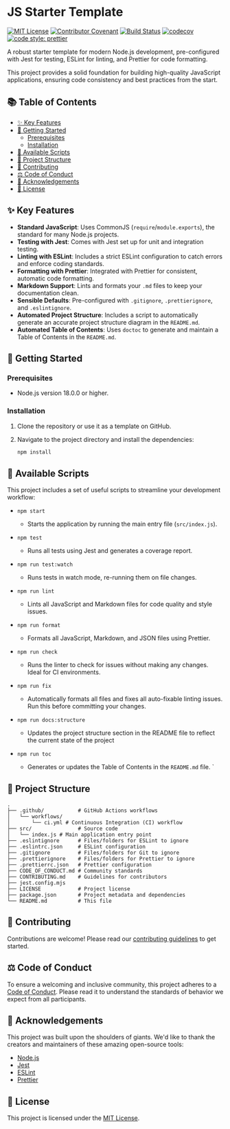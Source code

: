 # JS Starter Template

[![MIT License](https://img.shields.io/badge/License-MIT-green.svg)](LICENSE) [![Contributor Covenant](https://img.shields.io/badge/Contributor%20Covenant-2.1-4baaaa.svg)](CODE_OF_CONDUCT.md) [![Build Status](https://github.com/ioncakephper/js-starter/actions/workflows/ci.yml/badge.svg)](https://github.com/ioncakephper/js-starter/actions/workflows/ci.yml) [![codecov](https://codecov.io/gh/ioncakephper/js-starter/branch/main/graph/badge.svg)](https://codecov.io/gh/ioncakephper/js-starter) [![code style: prettier](https://img.shields.io/badge/code_style-prettier-ff69b4.svg?style=flat-square)](https://github.com/prettier/prettier)

A robust starter template for modern Node.js development, pre-configured with Jest for testing, ESLint for linting, and Prettier for code formatting.

This project provides a solid foundation for building high-quality JavaScript applications, ensuring code consistency and best practices from the start.



<!-- START doctoc generated TOC please keep comment here to allow auto update -->
<!-- DON'T EDIT THIS SECTION, INSTEAD RE-RUN doctoc TO UPDATE -->
## 📚 Table of Contents

- [✨ Key Features](#-key-features)
- [🚀 Getting Started](#-getting-started)
  - [Prerequisites](#prerequisites)
  - [Installation](#installation)
- [📜 Available Scripts](#-available-scripts)
- [📁 Project Structure](#-project-structure)
- [🤝 Contributing](#-contributing)
- [⚖️ Code of Conduct](#-code-of-conduct)
- [🙏 Acknowledgements](#-acknowledgements)
- [📄 License](#-license)

<!-- END doctoc generated TOC please keep comment here to allow auto update -->

## ✨ Key Features

- **Standard JavaScript**: Uses CommonJS (`require`/`module.exports`), the standard for many Node.js projects.
- **Testing with Jest**: Comes with Jest set up for unit and integration testing.
- **Linting with ESLint**: Includes a strict ESLint configuration to catch errors and enforce coding standards.
- **Formatting with Prettier**: Integrated with Prettier for consistent, automatic code formatting.
- **Markdown Support**: Lints and formats your `.md` files to keep your documentation clean.
- **Sensible Defaults**: Pre-configured with `.gitignore`, `.prettierignore`, and `.eslintignore`.
- **Automated Project Structure**: Includes a script to automatically generate an accurate project structure diagram in the `README.md`.
- **Automated Table of Contents**: Uses `doctoc` to generate and maintain a Table of Contents in the `README.md`.

## 🚀 Getting Started

### Prerequisites

- Node.js version 18.0.0 or higher.

### Installation

1. Clone the repository or use it as a template on GitHub.
2. Navigate to the project directory and install the dependencies:

   ```bash
   npm install
   ```

## 📜 Available Scripts

This project includes a set of useful scripts to streamline your development workflow:

- `npm start`
  - Starts the application by running the main entry file (`src/index.js`).

- `npm test`
  - Runs all tests using Jest and generates a coverage report.

- `npm run test:watch`
  - Runs tests in watch mode, re-running them on file changes.

- `npm run lint`
  - Lints all JavaScript and Markdown files for code quality and style issues.

- `npm run format`
  - Formats all JavaScript, Markdown, and JSON files using Prettier.

- `npm run check`
  - Runs the linter to check for issues without making any changes. Ideal for CI environments.

- `npm run fix`
  - Automatically formats all files and fixes all auto-fixable linting issues. Run this before committing your changes.

- `npm run docs:structure`
  - Updates the project structure section in the README file to reflect the current state of the project

- `npm run toc`
  - Generates or updates the Table of Contents in the `README.md` file. `

## 📁 Project Structure

<!-- START PROJECT STRUCTURE -->
<!-- DON'T EDIT THIS SECTION, INSTEAD RE-RUN `npm run docs:structure` TO UPDATE -->

```plaintext
.
├── .github/           # GitHub Actions workflows
│   └── workflows/
│       └── ci.yml # Continuous Integration (CI) workflow
├── src/               # Source code
│   └── index.js # Main application entry point
├── .eslintignore      # Files/folders for ESLint to ignore
├── .eslintrc.json     # ESLint configuration
├── .gitignore         # Files/folders for Git to ignore
├── .prettierignore    # Files/folders for Prettier to ignore
├── .prettierrc.json   # Prettier configuration
├── CODE_OF_CONDUCT.md # Community standards
├── CONTRIBUTING.md    # Guidelines for contributors
├── jest.config.mjs
├── LICENSE            # Project license
├── package.json       # Project metadata and dependencies
└── README.md          # This file
```

<!-- END PROJECT STRUCTURE -->

## 🤝 Contributing

Contributions are welcome! Please read our [contributing guidelines](CONTRIBUTING.md) to get started.

## ⚖️ Code of Conduct

To ensure a welcoming and inclusive community, this project adheres to a [Code of Conduct](CODE_OF_CONDUCT.md). Please read it to understand the standards of behavior we expect from all participants.

## 🙏 Acknowledgements

This project was built upon the shoulders of giants. We'd like to thank the creators and maintainers of these amazing open-source tools:

- [Node.js](https://nodejs.org/)
- [Jest](https://jestjs.io/)
- [ESLint](https://eslint.org/)
- [Prettier](https://prettier.io/)

## 📄 License

This project is licensed under the [MIT License](LICENSE).
